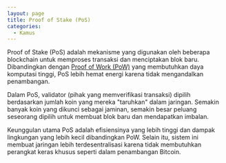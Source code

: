 ```yaml
---
layout: page
title: Proof of Stake (PoS)
categories:
  - Kamus
---
```


Proof of Stake (PoS) adalah mekanisme yang digunakan oleh beberapa blockchain untuk memproses transaksi dan menciptakan blok baru. Dibandingkan dengan [Proof of Work (PoW)](https://rojocrypto.com/proof-of-work) yang membutuhkan daya komputasi tinggi, PoS lebih hemat energi karena tidak mengandalkan penambangan.

Dalam PoS, validator (pihak yang memverifikasi transaksi) dipilih berdasarkan jumlah koin yang mereka "taruhkan" dalam jaringan. Semakin banyak koin yang dikunci sebagai jaminan, semakin besar peluang seseorang dipilih untuk membuat blok baru dan mendapatkan imbalan.

Keunggulan utama PoS adalah efisiensinya yang lebih tinggi dan dampak lingkungan yang lebih kecil dibandingkan PoW. Selain itu, sistem ini membuat jaringan lebih terdesentralisasi karena tidak membutuhkan perangkat keras khusus seperti dalam penambangan Bitcoin.